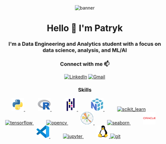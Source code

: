 <div align = "center">
<img src="https://i0.wp.com/aditya-bhattacharya.net/wp-content/uploads/2021/09/D3S_day7.gif?fit=767%2C356&ssl=1" alt="banner" />
</div>
<h1 align="center">Hello 👀 I'm Patryk</h1>
<h3 align="center">I'm a Data Engineering and Analytics student with a focus on data science, analysis, and ML/AI</h3>



<div align="center">
  <h3>Connect with me 📫</h3>
  <a href="https://www.linkedin.com/in/patryk-walat7/" target="_blank" style="display: inline-block;">
    <img src="https://upload.wikimedia.org/wikipedia/commons/c/ca/LinkedIn_logo_initials.png" alt="LinkedIn" height="30" width="30"/>
  </a>
  
  <a href="mailto:patrykwalat7@gmail.com" style="display: inline-block;">
    <img src="https://upload.wikimedia.org/wikipedia/commons/4/4e/Gmail_Icon.png" alt="Gmail" height="30" width="30" />
  </a>
</div>

  <h3 align = "center">Skills</h3>

<div align = "center">
  <a href="https://www.python.org" target="_blank" rel="noreferrer" style="margin-right: 40px;">
    <img src="https://raw.githubusercontent.com/devicons/devicon/master/icons/python/python-original.svg" alt="python" width="40" height="40"/>
  </a>

  <a href="https://www.r-project.org/" target="_blank" rel="noreferrer" style="margin-right: 40px;">
    <img src="https://raw.githubusercontent.com/devicons/devicon/master/icons/r/r-original.svg" alt="R" width="40" height="40"/>
  </a>

  <a href="https://pandas.pydata.org/" target="_blank" rel="noreferrer" style="margin-right: 40px;">
    <img src="https://raw.githubusercontent.com/devicons/devicon/2ae2a900d2f041da66e950e4d48052658d850630/icons/pandas/pandas-original.svg" alt="pandas" width="40" height="40"/>
  </a>

  <a href="https://numpy.org/" target="_blank" rel="noreferrer" style="margin-right: 40px;">
    <img src="https://raw.githubusercontent.com/devicons/devicon/master/icons/numpy/numpy-original.svg" alt="numpy" width="40" height="40"/>
  </a>

  <a href="https://scikit-learn.org/" target="_blank" rel="noreferrer" style="margin-right: 40px;">
    <img src="https://upload.wikimedia.org/wikipedia/commons/0/05/Scikit_learn_logo_small.svg" alt="scikit_learn" width="40" height="40"/>
  </a>

  <a href="https://www.tensorflow.org" target="_blank" rel="noreferrer" style="margin-right: 40px;">
    <img src="https://www.vectorlogo.zone/logos/tensorflow/tensorflow-icon.svg" alt="tensorflow" width="40" height="40"/>
  </a>

  <a href="https://opencv.org/" target="_blank" rel="noreferrer" style="margin-right: 40px;">
    <img src="https://www.vectorlogo.zone/logos/opencv/opencv-icon.svg" alt="opencv" width="40" height="40"/>
  </a>

  <a href="https://matplotlib.org/" target="_blank" rel="noreferrer" style="margin-right: 40px;">
    <img src="https://raw.githubusercontent.com/devicons/devicon/master/icons/matplotlib/matplotlib-original.svg" alt="matplotlib" width="40" height="40"/>
  </a>

  <a href="https://seaborn.pydata.org/" target="_blank" rel="noreferrer" style="margin-right: 40px;">
    <img src="https://seaborn.pydata.org/_images/logo-mark-lightbg.svg" alt="seaborn" width="40" height="40"/>
  </a>

  <a href="https://www.oracle.com/" target="_blank" rel="noreferrer" style="margin-right: 40px;">
    <img src="https://raw.githubusercontent.com/devicons/devicon/master/icons/oracle/oracle-original.svg" alt="oracle" width="40" height="40"/>
  </a>

  <a href="https://code.visualstudio.com/" target="_blank" rel="noreferrer" style="margin-right: 40px;">
    <img src="https://raw.githubusercontent.com/devicons/devicon/master/icons/vscode/vscode-original.svg" alt="VSCode" width="40" height="40"/>
  </a>

  <a href="https://jupyter.org/" target="_blank" rel="noreferrer" style="margin-right: 40px;">
    <img src="https://upload.wikimedia.org/wikipedia/commons/3/38/Jupyter_logo.svg" alt="jupyter" width="40" height="40"/>
  </a>

  <a href="https://www.linux.org/" target="_blank" rel="noreferrer">
    <img src="https://raw.githubusercontent.com/devicons/devicon/master/icons/linux/linux-original.svg" alt="linux" width="40" height="40"/>
  </a>

  <a href="https://git-scm.com/" target="_blank" rel="noreferrer" style="margin-right: 40px;">
    <img src="https://www.vectorlogo.zone/logos/git-scm/git-scm-icon.svg" alt="git" width="40" height="40"/>
  </a>
</div>

